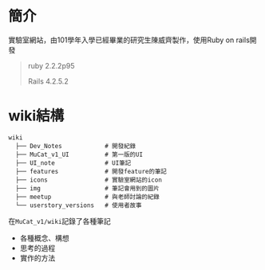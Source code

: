 # 簡介
實驗室網站，由101學年入學已經畢業的研究生陳威齊製作，使用Ruby on rails開發
> ruby 2.2.2p95
>
> Rails 4.2.5.2

# wiki結構
```
wiki
  ├── Dev_Notes            # 開發紀錄
  ├── MuCat_v1_UI          # 第一版的UI
  ├── UI_note              # UI筆記
  ├── features             # 開發feature的筆記
  ├── icons                # 實驗室網站的icon
  ├── img                  # 筆記會用到的圖片
  ├── meetup               # 與老師討論的紀錄
  └── userstory_versions   # 使用者故事
```

在`MuCat_v1/wiki`記錄了各種筆記
- 各種概念、構想
- 思考的過程
- 實作的方法
